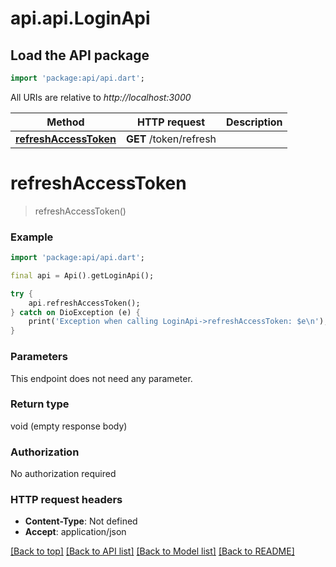# api.api.LoginApi

## Load the API package
```dart
import 'package:api/api.dart';
```

All URIs are relative to *http://localhost:3000*

Method | HTTP request | Description
------------- | ------------- | -------------
[**refreshAccessToken**](LoginApi.md#refreshaccesstoken) | **GET** /token/refresh | 


# **refreshAccessToken**
> refreshAccessToken()



### Example
```dart
import 'package:api/api.dart';

final api = Api().getLoginApi();

try {
    api.refreshAccessToken();
} catch on DioException (e) {
    print('Exception when calling LoginApi->refreshAccessToken: $e\n');
}
```

### Parameters
This endpoint does not need any parameter.

### Return type

void (empty response body)

### Authorization

No authorization required

### HTTP request headers

 - **Content-Type**: Not defined
 - **Accept**: application/json

[[Back to top]](#) [[Back to API list]](../README.md#documentation-for-api-endpoints) [[Back to Model list]](../README.md#documentation-for-models) [[Back to README]](../README.md)

